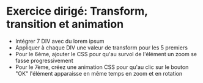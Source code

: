 # Exercice dirigé: Transform, transition et animation

- Intégrer 7 DIV avec du lorem ipsum
- Appliquer à chaque DIV une valeur de transform pour les 5 premiers
- Pour le 6ème, ajouter le CSS pour qu'au survol de l'élément un zoom se fasse progressivement
- Pour le 7ème, créez une animation CSS pour qu'au clic sur le bouton "OK" l'élément apparaisse en même temps en zoom et en rotation
